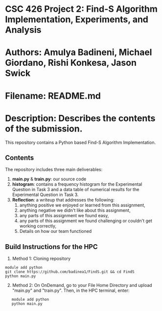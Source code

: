 # CSC 426 Project 2: Find-S Algorithm Implementation, Experiments, and Analysis
# Authors: Amulya Badineni, Michael Giordano, Rishi Konkesa, Jason Swick
# Filename: README.md
# Description: Describes the contents of the submission.

This repository contains a Python based Find-S Algorithm Implementation.

## Contents
The repository includes three main deliverables:
  1. **main.py** & **train.py**: our source code
  2. **histogram**: contains a frequency histogram for the Experimental Question in Task 3 and a data table of numerical results for the Experimental Question in Task 3.
  3. **Reflection**: a writeup that addresses the following:
       1. anything positive we enjoyed or learned from this assignment,
       2. anything negative we didn't like about this assignment,
       3. any parts of this assignment we found easy,
       4. any parts of this assignment we found challenging or couldn't get working correctly,
       5. Details on how our team functioned
     
## Build Instructions for the HPC
1. Method 1: Cloning repository

```
module add python
git clone https://github.com/badinea1/FindS.git && cd FindS
python main.py

```


2. Method 2: 
On OnDemand, go to your File Home Directory and upload "main.py" and "train.py". Then, in the HPC terminal, enter: 

``` 
   module add python
   python main.py
```


